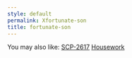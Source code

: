 ```yaml
---
style: default
permalink: Xfortunate-son
title: fortunate-son
---
```

You may also like:
[SCP-2617](http://scp-wiki.net/scp-2617)
[Housework](http://scp-wiki.net/housework)